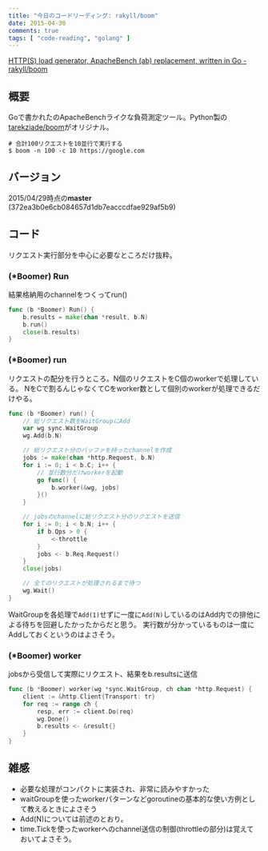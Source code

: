 ```yaml
---
title: "今日のコードリーディング: rakyll/boom"
date: 2015-04-30
comments: true
tags: [ "code-reading", "golang" ]
---
```


[HTTP(S) load generator, ApacheBench (ab) replacement, written in Go - rakyll/boom](https://github.com/rakyll/boom)

## 概要

Goで書かれたのApacheBenchライクな負荷測定ツール。Python製の[tarekziade/boom](https://github.com/tarekziade/boom)がオリジナル。

```
# 合計100リクエストを10並行で実行する
$ boom -n 100 -c 10 https://google.com
```


## バージョン

2015/04/29時点の**master** (372ea3b0e6cb084657d1db7eacccdfae929af5b9)


## コード

リクエスト実行部分を中心に必要なところだけ抜粋。

### (\*Boomer) Run

結果格納用のchannelをつくってrun()

```go
func (b *Boomer) Run() {
	b.results = make(chan *result, b.N)
	b.run()
	close(b.results)
}
```

### (\*Boomer) run

リクエストの配分を行うところ。N個のリクエストをC個のworkerで処理している。
NをCで割るんじゃなくてCをworker数として個別のworkerが処理できるだけやる。

```go
func (b *Boomer) run() {
	// 総リクエスト数をWaitGroupにAdd
	var wg sync.WaitGroup
	wg.Add(b.N)

	// 総リクエスト分のバッファを持ったchannelを作成
	jobs := make(chan *http.Request, b.N)
	for i := 0; i < b.C; i++ {
		// 並行数分だけworkerを起動
		go func() {
			b.worker(&wg, jobs)
		}()
	}

	// jobsのchannelに総リクエスト分のリクエストを送信
	for i := 0; i < b.N; i++ {
		if b.Qps > 0 {
			<-throttle
		}
		jobs <- b.Req.Request()
	}
	close(jobs)

	// 全てのリクエストが処理されるまで待つ
	wg.Wait()
}
```

WaitGroupを各処理で`Add(1)`せずに一度に`Add(N)`しているのはAdd内での排他による待ちを回避したかったからだと思う。
実行数が分かっているものは一度にAddしておくというのはよさそう。

### (\*Boomer) worker

jobsから受信して実際にリクエスト、結果をb.resultsに送信

```go
func (b *Boomer) worker(wg *sync.WaitGroup, ch chan *http.Request) {
	client := &http.Client{Transport: tr}
	for req := range ch {
		resp, err := client.Do(req)
		wg.Done()
		b.results <- &result{}
	}
}
```


## 雑感

- 必要な処理がコンパクトに実装され、非常に読みやすかった
- waitGroupを使ったworkerパターンなどgoroutineの基本的な使い方例として教えるときによさそう
- Add(N)については前述のとおり。
- time.Tickを使ったworkerへのchannel送信の制御(throttleの部分)は覚えておいてよさそう。


